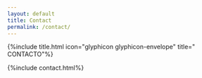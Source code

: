 ```yaml
---
layout: default
title: Contact
permalink: /contact/
---
```

{%include title.html icon="glyphicon glyphicon-envelope" title=" CONTACTO"%}

{%include contact.html%}
